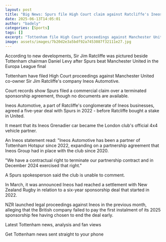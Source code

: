```yaml
---
layout: post
title: "Big News: Spurs file High Court claim against Ratcliffe's Ineos"
date: 2025-06-13T14:05:01
author: "badely"
categories: [Sports]
tags: []
excerpt: "Tottenham file High Court proceedings against Manchester United co-owner Sir Jim Ratcliffe's company Ineos Automotive."
image: assets/images/7b20d2e3a5bdf92a7453087f32111e27.jpg
---
```


According to new developments, Sir Jim Ratcliffe was pictured beside Tottenham chairman Daniel Levy after Spurs beat Manchester United in the Europa League final 

Tottenham have filed High Court proceedings against Manchester United co-owner Sir Jim Ratcliffe's company Ineos Automotive.

Court records show Spurs filed a commercial claim over a terminated sponsorship agreement, though no documents are available.

Ineos Automotive, a part of Ratcliffe's conglomerate of Ineos businesses, agreed a five-year deal with Spurs in 2022 - before Ratcliffe bought a stake in United.

It meant that its Ineos Grenadier car became the London club's official 4x4 vehicle partner.

An Ineos statement read: "Ineos Automotive has been a partner of Tottenham Hotspur since 2022, expanding on a partnership agreement that Ineos Group had in place with the club since 2020.

"We have a contractual right to terminate our partnership contract and in December 2024 exercised that right."

A Spurs spokesperson said the club is unable to comment.

In March, it was announced Ineos had reached a settlement with New Zealand Rugby in relation to a six-year sponsorship deal that started in 2022.

NZR launched legal proceedings against Ineos in the previous month, alleging that the British company failed to pay the first instalment of its 2025 sponsorship fee having chosen to end the deal early.

Latest Tottenham news, analysis and fan views

Get Tottenham news sent straight to your phone

